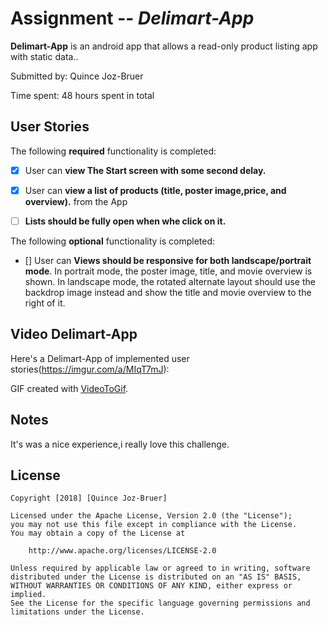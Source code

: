 #  Assignment -- *Delimart-App*

**Delimart-App** is an android app that allows a read-only product listing app with static data..

Submitted by: Quince Joz-Bruer

Time spent: 48 hours spent in total

## User Stories

The following **required** functionality is completed:

* [X] User can **view The Start screen with some second delay.**
* [X] User can **view a list of products (title, poster image,price, and overview).** from the App

* [ ]  **Lists should be fully open when whe click on it.**


The following **optional** functionality is completed:
* [] User can **Views should be responsive for both landscape/portrait mode**.
         In portrait mode, the poster image, title, and movie overview is shown.
         In landscape mode, the rotated alternate layout should use the backdrop image instead and show the title and movie overview to the right of it.



## Video Delimart-App

Here's a Delimart-App of implemented user stories(https://imgur.com/a/MIqT7mJ):



GIF created with [VideoToGif](https://play.google.com/store/apps/details?id=com.kayak.studio.gifmaker).



## Notes
It's was a nice experience,i really love this challenge.

## License

    Copyright [2018] [Quince Joz-Bruer]

    Licensed under the Apache License, Version 2.0 (the "License");
    you may not use this file except in compliance with the License.
    You may obtain a copy of the License at

        http://www.apache.org/licenses/LICENSE-2.0

    Unless required by applicable law or agreed to in writing, software
    distributed under the License is distributed on an "AS IS" BASIS,
    WITHOUT WARRANTIES OR CONDITIONS OF ANY KIND, either express or implied.
    See the License for the specific language governing permissions and
    limitations under the License.
